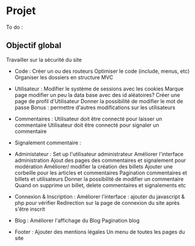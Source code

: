 # Projet
To do :

## Objectif global
  Travailler sur la sécurité du site

- Code :
  Créer un ou des routeurs
  Optimiser le code (include, menus, etc)
  Organiser les dossiers en structure MVC

- Utilisateur :
  Modifier le système de sessions avec les cookies
  Marque page
  modifier un peu la data base avec des id aléatoires?
  Créer une page de profil d'Utilisateur
  Donner la possibilité de modifier le mot de passe
  Bonus : permettre d'autres modifications sur les utilisateurs

- Commentaires :
  Utilisateur doit être connecté pour laisser un commentaire
  Utilisateur doit être connecté pour signaler un commentaire

- Signalement commentaire :

- Administateur :
  Set up l'utilisateur administrateur
  Améliorer l'interface administration
  Ajout des pages des commentaires et signalement pour modération
  Améliorer/ modifier la création des billets
  Ajouter une corbeille pour les articles et commentaires
  Pagination commentaires et billets et utilisateurs
  Donner la possibilité de modifier un commentaire
  Quand on supprime un billet, delete commentaires et signalements etc

- Connexion & Inscription :
  Améliorer l'interface : ajouter du javascript & php pour vérifier
  Redirection sur la page de connexion du site après s'être inscrit

- Blog :
  Améliorer l'affichage du Blog
  Pagination blog

- Footer :
  Ajouter des mentions légales
  Un menu de toutes les pages du site
